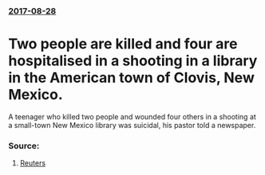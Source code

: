 ### [2017-08-28](/news/2017/08/28/index.md)

# Two people are killed and four are hospitalised in a shooting in a library in the American town of Clovis, New Mexico. 

A teenager who killed two people and wounded four others in a shooting at a small-town New Mexico library was suicidal, his pastor told a newspaper.


### Source:

1. [Reuters](http://www.reuters.com/article/us-newmexico-shooting-idUSKCN1B82II?)

